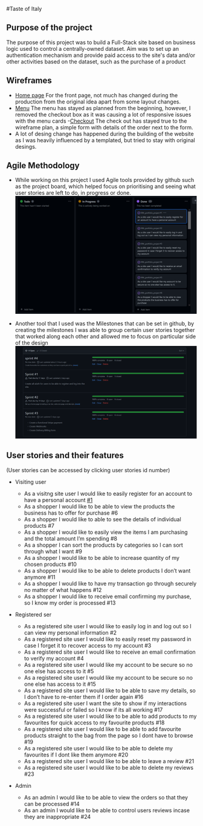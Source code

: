 #Taste of Italy

## Purpose of the project

The purpose of this project was to build a Full-Stack site based on business logic used to control a centrally-owned dataset. Aim was to set up an authentication mechanism and provide paid access to the site's data and/or other activities based on the dataset, such as the purchase of a product

## Wireframes
- [Home page](readme_media/wireframe1.PNG) For the front page, not much has changed during the production from the original idea apart from some layout changes.
- [Menu](readme_media/wireframe2.PNG) The menu has stayed as planned from the beginning, however, I removed the checkout box as it was causing a lot of responsive issues with the menu cards
-[Checkout](readme_media/wireframe3.PNG) The check out has stayed true to the wireframe plan, a simple form with details of the order next to the form.
- A lot of desing change has happened during the building of the website as I was heavily influenced by a templated, but tried to stay with original desings.

## Agile Methodology
- While working on this project I used Agile tools provided by github such as the project board, which helped focus on prioritising and seeing what user stories are left to do, in progress or done.
![Project board](readme_media/projectboard.PNG)

- Another tool that I used was the Milestones that can be set in github, by creating the milestones I was able to group certain user stories together that worked along each other and allowed me to focus on particular side of the design 
![Milestones](readme_media/sprints.PNG)

## User stories and their features
(User stories can be accessed by clicking user stories id number)

- Visiting user
    - As a visitng site user I would like to easily register for an account to have a personal account [#1](https://github.com/kcichy37/fifth_portfolio_project/issues/1)
    - As a shopper I would like to be able to view the products the business has to offer for purchase #6
    - As a shopper I would like to able to see the details of individual products #7
    - As a shopper I would like to easily view the items I am purchasing and the total amount I’m spending #8
    - As a shopper I can sort the products by categories so I can sort through what I want #9
    - As a shopper I would like to be able to increase quantity of my chosen products #10
    - As a shopper I would like to be able to delete products I don’t want anymore #11
    - As a shopper I would like to have my transaction go through securely no matter of what happens #12
    - As a shopper I would like to receive email confirming my purchase, so I know my order is processed #13

- Registered ser
    - As a registered site user I would like to easily log in and log out so I can view my personal information #2
    - As a registered site user I would like to easily reset my password in case I forget it to recover access to my account #3
    - As a registered site user I would like to receive an email confirmation to verify my account #4
    - As a registered site user I would like my account to be secure so no one else has access to it #5
    - As a registered site user I would like my account to be secure so no one else has access to it #15
    - As a registered site user I would like to be able to save my details, so I don’t have to re-enter them if I order again #16
    - As a registered site user I want the site to show if my interactions were successful or failed so I know if its all working #17
    - As a registered site user I would like to be able to add products to my favourites for quick access to my favourite products #18
    - As a registered site user I would like to be able to add favourite products straight to the bag from the page so I dont have to browse #19
    - As a registered site user I would like to be able to delete my favourites if I dont like them anymore #20
    - As a registered site user I would like to be able to leave a review #21
    - As a registered site user I would like to be able to delete my reviews #23

- Admin
    - As an admin I would like to be able to view the orders so that they can be processed #14
    - As an admin I would like to be able to control users reviews incase they are inappropriate #24
